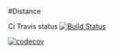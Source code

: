#Distance

Ci Travis status [![Build Status](https://travis-ci.com/M999-999/distance.svg?branch=master)](https://travis-ci.com/M999-999/distance)

[![codecov](https://codecov.io/gh/TM999-999/distance/branch/master/graph/badge.svg)](https://codecov.io/gh/TM999-999/distance)